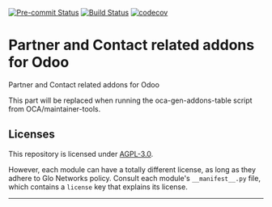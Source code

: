 
<!-- /!\ Non OCA Context : Set here the badge of your runbot / runboat instance. -->
[![Pre-commit Status](https://github.com/GlodoUK/partner-contact/actions/workflows/pre-commit.yml/badge.svg?branch=15.0)](https://github.com/GlodoUK/partner-contact/actions/workflows/pre-commit.yml?query=branch%3A15.0)
[![Build Status](https://github.com/GlodoUK/partner-contact/actions/workflows/test.yml/badge.svg?branch=15.0)](https://github.com/GlodoUK/partner-contact/actions/workflows/test.yml?query=branch%3A15.0)
[![codecov](https://codecov.io/gh/GlodoUK/partner-contact/branch/15.0/graph/badge.svg)](https://codecov.io/gh/GlodoUK/partner-contact)
<!-- /!\ Non OCA Context : Set here the badge of your translation instance. -->

<!-- /!\ do not modify above this line -->

# Partner and Contact related addons for Odoo

Partner and Contact related addons for Odoo

<!-- /!\ do not modify below this line -->

<!-- prettier-ignore-start -->

[//]: # (addons)

This part will be replaced when running the oca-gen-addons-table script from OCA/maintainer-tools.

[//]: # (end addons)

<!-- prettier-ignore-end -->

## Licenses

This repository is licensed under [AGPL-3.0](LICENSE).

However, each module can have a totally different license, as long as they adhere to Glo Networks
policy. Consult each module's `__manifest__.py` file, which contains a `license` key
that explains its license.

----
<!-- /!\ Non OCA Context : Set here the full description of your organization. -->

